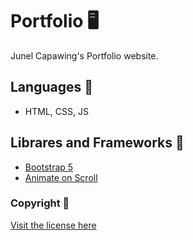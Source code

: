 # Portfolio :desktop_computer:
Junel Capawing's Portfolio website. 

## Languages :scroll:
- HTML, CSS, JS

## Librares and Frameworks :electric_plug:
- [Bootstrap 5](https://getbootstrap.com/docs/5.0/getting-started/introduction/)
- [Animate on Scroll](https://michalsnik.github.io/aos/)

### Copyright :briefcase:
[Visit the license here](https://github.com/Nelliosis/Portfolio/blob/main/LICENSE)

